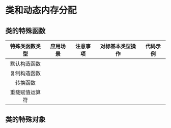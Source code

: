 # 类和动态内存分配

## 类的特殊函数

| 特殊类函数类型 | 应用场景 | 注意事项 | 对标基本类型操作 | 代码示例 |
| :----------:|:-------:|:--------:|:-------------:|:-------:|
|默认构造函数|
|复制构造函数|
|转换函数|
|重载赋值运算符|

## 类的特殊对象
